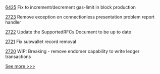 
[6425](https://github.com/hyperledger/besu/pull/6425) Fix to increment/decrement gas-limit in block production 

[2723](https://github.com/hyperledger/aries-cloudagent-python/pull/2723) Remove exception on connectionless presentation problem report handler

[2722](https://github.com/hyperledger/aries-cloudagent-python/pull/2722) Update the SupportedRFCs Document to be up to date

[2721](https://github.com/hyperledger/aries-cloudagent-python/pull/2721) Fix subwallet record removal

[2720](https://github.com/hyperledger/aries-cloudagent-python/pull/2720) WIP: Breaking - remove endorser capability to write ledger transactions


[See more >>>](https://start-here.hyperledger.org/pull-requests)
